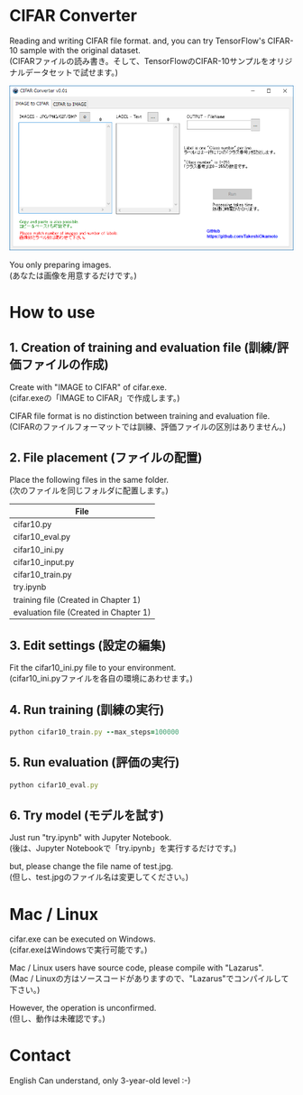 # CIFAR Converter
  
Reading and writing CIFAR file format. and, you can try TensorFlow's CIFAR-10 sample with the original dataset.  
(CIFARファイルの読み書き。そして、TensorFlowのCIFAR-10サンプルをオリジナルデータセットで試せます。)  
  
<img src="https://github.com/TakeshiOkamoto/CIFAR-Converter/blob/master/image.png">  
  
You only preparing images.    
(あなたは画像を用意するだけです。)
  
# How to use  
  
## 1. Creation of training and evaluation file (訓練/評価ファイルの作成)  
  
Create with "IMAGE to CIFAR" of cifar.exe.  
(cifar.exeの「IMAGE to CIFAR」で作成します。)  
  
CIFAR file format is no distinction between training and evaluation file.  
(CIFARのファイルフォーマットでは訓練、評価ファイルの区別はありません。)  
  
## 2. File placement (ファイルの配置)    
  
Place the following files in the same folder.  
(次のファイルを同じフォルダに配置します。)  

| File | 
|----| 
|cifar10.py|
|cifar10_eval.py|
|cifar10_ini.py|
|cifar10_input.py|
|cifar10_train.py|
|try.ipynb|
|training file (Created in Chapter 1)|
|evaluation file (Created in Chapter 1)|  
  
## 3. Edit settings (設定の編集)    
  
Fit the cifar10_ini.py file to your environment.  
(cifar10_ini.pyファイルを各自の環境にあわせます。)  

## 4. Run training (訓練の実行)    
  
```rb
python cifar10_train.py --max_steps=100000
```  
  
## 5. Run evaluation (評価の実行)    
  
```rb
python cifar10_eval.py
```  
  
## 6. Try model (モデルを試す)  
  
Just run "try.ipynb" with Jupyter Notebook.  
(後は、Jupyter Notebookで「try.ipynb」を実行するだけです。)  
  
but, please change the file name of test.jpg.  
(但し、test.jpgのファイル名は変更してください。)  
  
# Mac / Linux  

cifar.exe can be executed on Windows.  
(cifar.exeはWindowsで実行可能です。)  
  
Mac / Linux users have source code, please compile with "Lazarus".  
(Mac / Linuxの方はソースコードがありますので、"Lazarus"でコンパイルして下さい。)
  
However, the operation is unconfirmed.   
(但し、動作は未確認です。)  
  
# Contact  
English Can understand, only 3-year-old level :-)
  
